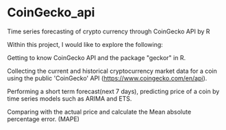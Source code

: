 # CoinGecko_api

Time series forecasting of crypto currency through CoinGecko API by R

Within this project, I would like to explore the following:

Getting to know CoinGecko API and the package "geckor" in R.

Collecting the current and historical cryptocurrency market data for a coin using the public 'CoinGecko' API (<https://www.coingecko.com/en/api>).

Performing a short term forecast(next 7 days), predicting price of a coin by time series models such as ARIMA and ETS.

Comparing with the actual price and calculate the Mean absolute percentage error. (MAPE)
